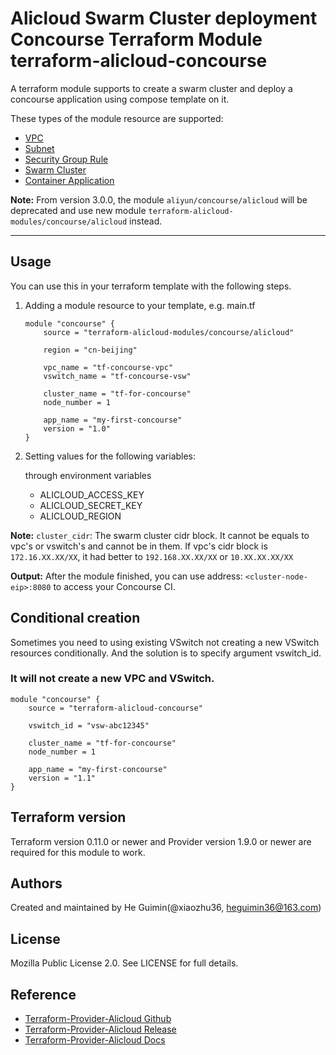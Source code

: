 Alicloud Swarm Cluster deployment Concourse Terraform Module
terraform-alicloud-concourse
=====================================================================

A terraform module supports to create a swarm cluster and deploy a concourse application using compose template on it.

These types of the module resource are supported:

- [VPC](https://www.terraform.io/docs/providers/alicloud/r/vpc.html)
- [Subnet](https://www.terraform.io/docs/providers/alicloud/r/vswitch.html)
- [Security Group Rule](https://www.terraform.io/docs/providers/alicloud/r/security_group_rule.html)
- [Swarm Cluster](https://www.terraform.io/docs/providers/alicloud/r/cs_swarm.html)
- [Container Application](https://www.terraform.io/docs/providers/alicloud/r/cs_application.html)

**Note:** From version 3.0.0, the module `aliyun/concourse/alicloud` will be deprecated and use new module `terraform-alicloud-modules/concourse/alicloud` instead.

----------------------

Usage
-----
You can use this in your terraform template with the following steps.

1. Adding a module resource to your template, e.g. main.tf

    ```
    module "concourse" {
        source = "terraform-alicloud-modules/concourse/alicloud"

        region = "cn-beijing"

        vpc_name = "tf-concourse-vpc"
        vswitch_name = "tf-concourse-vsw"

        cluster_name = "tf-for-concourse"
        node_number = 1

        app_name = "my-first-concourse"
        version = "1.0"
    }
    ```

2. Setting values for the following variables:

    through environment variables

    - ALICLOUD_ACCESS_KEY
    - ALICLOUD_SECRET_KEY
    - ALICLOUD_REGION


**Note:** `cluster_cidr`: The swarm cluster cidr block. It cannot be equals to vpc's or vswitch's and cannot be in them. If vpc's cidr block is `172.16.XX.XX/XX`,
          it had better to `192.168.XX.XX/XX` or `10.XX.XX.XX/XX`

**Output:** After the module finished, you can use address: `<cluster-node-eip>:8080` to access your Concourse CI.

Conditional creation
--------------------
Sometimes you need to using existing VSwitch not creating a new VSwitch resources conditionally. And the solution is to specify argument vswitch_id.

### It will not create a new VPC and VSwitch.

```
module "concourse" {
    source = "terraform-alicloud-concourse"

    vswitch_id = "vsw-abc12345"

    cluster_name = "tf-for-concourse"
    node_number = 1

    app_name = "my-first-concourse"
    version = "1.1"
}
```

Terraform version
-----------------
Terraform version 0.11.0 or newer and Provider version 1.9.0 or newer are required for this module to work.

Authors
-------
Created and maintained by He Guimin(@xiaozhu36, heguimin36@163.com)

License
-------
Mozilla Public License 2.0. See LICENSE for full details.

Reference
---------
* [Terraform-Provider-Alicloud Github](https://github.com/terraform-providers/terraform-provider-alicloud)
* [Terraform-Provider-Alicloud Release](https://releases.hashicorp.com/terraform-provider-alicloud/)
* [Terraform-Provider-Alicloud Docs](https://www.terraform.io/docs/providers/alicloud/)


